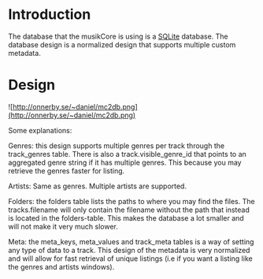 # Introduction #

The database that the musikCore is using is a [SQLite](http://www.sqlite.org) database.
The database design is a normalized design that supports multiple custom metadata.

# Design #

![http://onnerby.se/~daniel/mc2db.png](http://onnerby.se/~daniel/mc2db.png)


Some explanations:

Genres: this design supports multiple genres per track through the track\_genres table. There is also a track.visible\_genre\_id that points to an aggregated genre string if it has multiple genres. This because you may retrieve the genres faster for listing.

Artists: Same as genres. Multiple artists are supported.

Folders: the folders table lists the paths to where you may find the files. The tracks.filename will only contain the filename without the path that instead is located in the folders-table. This makes the database a lot smaller and will not make it very much slower.

Meta: the meta\_keys, meta\_values and track\_meta tables is a way of setting any type of data to a track. This design of the metadata is very normalized and will allow for fast retrieval of unique listings (i.e if you want a listing like the genres and artists windows).